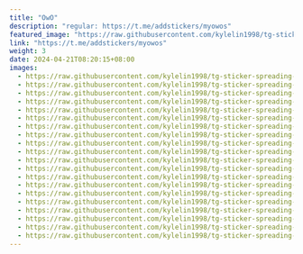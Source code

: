 ```yaml
---
title: "OwO"
description: "regular: https://t.me/addstickers/myowos"
featured_image: "https://raw.githubusercontent.com/kylelin1998/tg-sticker-spreading-worldwide-images/main/img/048eb4bc-98be-43fc-b2fc-53c455ecded9.jpg"
link: "https://t.me/addstickers/myowos"
weight: 3
date: 2024-04-21T08:20:15+08:00
images:
  - https://raw.githubusercontent.com/kylelin1998/tg-sticker-spreading-worldwide-images/main/img/048eb4bc-98be-43fc-b2fc-53c455ecded9.jpg
  - https://raw.githubusercontent.com/kylelin1998/tg-sticker-spreading-worldwide-images/main/img/79bac103-be6d-4d9b-bba8-e96c0e68d1af.jpg
  - https://raw.githubusercontent.com/kylelin1998/tg-sticker-spreading-worldwide-images/main/img/7bc653f7-842b-4207-83a2-0aa9e95fcbb5.jpg
  - https://raw.githubusercontent.com/kylelin1998/tg-sticker-spreading-worldwide-images/main/img/b9d3463b-35bb-420d-b20f-c21ea83aa149.jpg
  - https://raw.githubusercontent.com/kylelin1998/tg-sticker-spreading-worldwide-images/main/img/8f2ba7fc-eb72-41ce-b72a-513e22a2f818.jpg
  - https://raw.githubusercontent.com/kylelin1998/tg-sticker-spreading-worldwide-images/main/img/cd02235d-e5a4-4eed-b792-542f73fee685.jpg
  - https://raw.githubusercontent.com/kylelin1998/tg-sticker-spreading-worldwide-images/main/img/fed0c930-a320-4215-bc53-5112b31bb90a.jpg
  - https://raw.githubusercontent.com/kylelin1998/tg-sticker-spreading-worldwide-images/main/img/96101089-ec07-4ecd-9706-66566c1e7215.jpg
  - https://raw.githubusercontent.com/kylelin1998/tg-sticker-spreading-worldwide-images/main/img/c96e5b9f-5a85-41a1-a5da-7bcb4d9e7071.jpg
  - https://raw.githubusercontent.com/kylelin1998/tg-sticker-spreading-worldwide-images/main/img/35d24c9a-b5ee-4cff-a26a-e37bb23082ef.jpg
  - https://raw.githubusercontent.com/kylelin1998/tg-sticker-spreading-worldwide-images/main/img/511ce674-335b-4d95-a2e0-602d47dd3bc5.jpg
  - https://raw.githubusercontent.com/kylelin1998/tg-sticker-spreading-worldwide-images/main/img/36861bef-dae1-45e6-84ca-e27a5c814fc8.jpg
  - https://raw.githubusercontent.com/kylelin1998/tg-sticker-spreading-worldwide-images/main/img/e59cbdb6-8cb0-45b7-bd0e-3f448c355b29.jpg
  - https://raw.githubusercontent.com/kylelin1998/tg-sticker-spreading-worldwide-images/main/img/a83998d8-cddc-49fa-8bc2-a558fc35955b.jpg
  - https://raw.githubusercontent.com/kylelin1998/tg-sticker-spreading-worldwide-images/main/img/726eb6e1-5918-4934-b253-51016963d8c5.jpg
  - https://raw.githubusercontent.com/kylelin1998/tg-sticker-spreading-worldwide-images/main/img/dce24667-1dc2-4dfa-9b2f-760b5e53a6a3.jpg
  - https://raw.githubusercontent.com/kylelin1998/tg-sticker-spreading-worldwide-images/main/img/60541005-7aa8-4f32-98bb-8f41c41ef8a8.jpg
  - https://raw.githubusercontent.com/kylelin1998/tg-sticker-spreading-worldwide-images/main/img/58d85731-80cf-43a1-90a5-35a394080cb5.jpg
  - https://raw.githubusercontent.com/kylelin1998/tg-sticker-spreading-worldwide-images/main/img/4d71a494-ed03-4649-bdf1-1ef09acc37ae.jpg
  - https://raw.githubusercontent.com/kylelin1998/tg-sticker-spreading-worldwide-images/main/img/2fc7664b-73aa-4613-85d3-12dc58a56479.jpg
---
```


